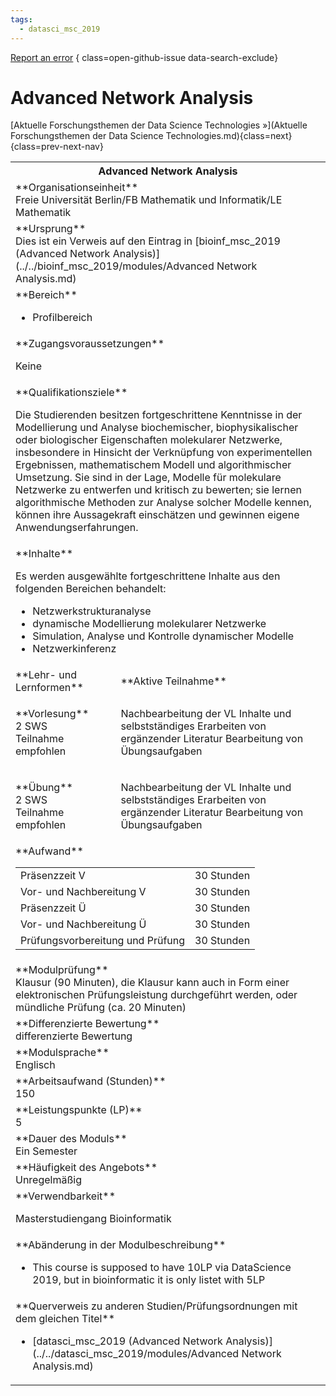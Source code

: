 ```yaml
---
tags:
  - datasci_msc_2019
---
```

[Report an error](https://github.com/SGSSGene/FUB-SUP/issues/new?title=Error%20in%20%22Advanced%20Network%20Analysis%22&body=There%20seems%20to%20be%20an%20error%20in%20module%20%22Advanced%20Network%20Analysis%22%2E%0A%0A%3CDescribe%20here%20a%20slightly%20more%20detailed%20description%20of%20what%20is%20wrong%3E&labels=bug)
{ class=open-github-issue data-search-exclude}

# Advanced Network Analysis


[Aktuelle Forschungsthemen der Data Science Technologies »](Aktuelle Forschungsthemen der Data Science Technologies.md){class=next}
{class=prev-next-nav}

<table markdown id="moduledesc">
<tr markdown class="moduledesc_head"><th colspan="2">Advanced Network Analysis </th></tr>
<tr markdown><td colspan="2">**Organisationseinheit**   <br>Freie Universität Berlin/FB Mathematik und Informatik/LE Mathematik</td></tr>
<tr markdown><td colspan="2">**Ursprung**<br>Dies ist ein Verweis auf den Eintrag in [bioinf_msc_2019 (Advanced Network Analysis)](../../bioinf_msc_2019/modules/Advanced Network Analysis.md)</td></tr>
<tr markdown><td colspan="2">**Bereich**<br>


- Profilbereich

</td></tr>

<tr markdown><td colspan="2">**Zugangsvoraussetzungen** <br>

Keine


</td></tr>
<tr markdown><td colspan="2">**Qualifikationsziele**    <br>

Die Studierenden besitzen fortgeschrittene Kenntnisse in der Modellierung
und Analyse biochemischer, biophysikalischer oder biologischer Eigenschaften
molekularer Netzwerke, insbesondere in Hinsicht der Verknüpfung von
experimentellen Ergebnissen, mathematischem Modell und algorithmischer
Umsetzung. Sie sind in der Lage, Modelle für molekulare Netzwerke zu
entwerfen und kritisch zu bewerten; sie lernen algorithmische Methoden zur
Analyse solcher Modelle kennen, können ihre Aussagekraft einschätzen und
gewinnen eigene Anwendungserfahrungen.


</td></tr>
<tr markdown><td colspan="2">**Inhalte**                <br>

Es werden ausgewählte fortgeschrittene Inhalte aus den folgenden Bereichen
behandelt:

- Netzwerkstrukturanalyse
- dynamische Modellierung molekularer Netzwerke
- Simulation, Analyse und Kontrolle dynamischer Modelle
- Netzwerkinferenz


</td></tr>

<tr markdown><td>**Lehr- und Lernformen**</td><td>**Aktive Teilnahme**</td></tr>
<tr markdown><td> **Vorlesung** <br>2 SWS <br> Teilnahme empfohlen</td><td>

Nachbearbeitung der VL Inhalte und selbstständiges Erarbeiten von ergänzender Literatur
Bearbeitung von Übungsaufgaben
</td></tr>
<tr markdown><td> **Übung** <br>2 SWS <br> Teilnahme empfohlen</td><td>

Nachbearbeitung der VL Inhalte und selbstständiges Erarbeiten von ergänzender Literatur
Bearbeitung von Übungsaufgaben
</td></tr>
<tr markdown><td colspan="2">**Aufwand**                <br>
<table class="aufwand_table">
<tr><td>Präsenzzeit V</td><td>30 Stunden</td></tr>
<tr><td>Vor- und Nachbereitung V</td><td>30 Stunden</td></tr>
<tr><td>Präsenzzeit Ü</td><td>30 Stunden</td></tr>
<tr><td>Vor- und Nachbereitung Ü</td><td>30 Stunden</td></tr>
<tr><td>Prüfungsvorbereitung und Prüfung</td><td>30 Stunden</td></tr>
</table>

</td></tr>
<tr markdown><td colspan="2">**Modulprüfung**             <br>Klausur (90 Minuten), die Klausur kann auch in Form einer elektronischen
Prüfungsleistung durchgeführt werden, oder mündliche Prüfung (ca. 20
Minuten)


</td></tr>
<tr markdown><td colspan="2">**Differenzierte Bewertung** <br>differenzierte Bewertung

</td></tr>
<tr markdown><td colspan="2">**Modulsprache**             <br>Englisch</td></tr>
<tr markdown><td colspan="2">**Arbeitsaufwand (Stunden)** <br>150</td></tr>
<tr markdown><td colspan="2">**Leistungspunkte (LP)**     <br>5</td></tr>
<tr markdown><td colspan="2">**Dauer des Moduls**         <br>Ein Semester</td></tr>
<tr markdown><td colspan="2">**Häufigkeit des Angebots**  <br>Unregelmäßig</td></tr>
<tr markdown><td colspan="2">**Verwendbarkeit**           <br>

Masterstudiengang Bioinformatik


</td></tr>
<tr markdown><td colspan="2">**Abänderung in der Modulbeschreibung**<br>


- This course is supposed to have 10LP via DataScience 2019, but in bioinformatic it is only listet with 5LP

</td></tr>

<tr markdown><td colspan="2">**Querverweis zu anderen Studien/Prüfungsordnungen mit dem gleichen Titel**<br>


- [datasci_msc_2019 (Advanced Network Analysis)](../../datasci_msc_2019/modules/Advanced Network Analysis.md)

</td></tr>

</table>

